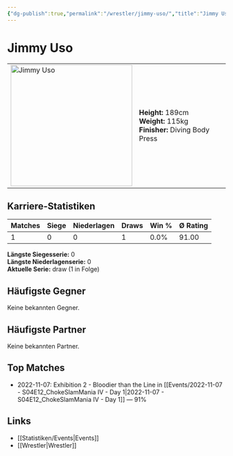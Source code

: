 ```yaml
---
{"dg-publish":true,"permalink":"/wrestler/jimmy-uso/","title":"Jimmy Uso","tags":["wrestler"],"noteIcon":""}
---
```



# Jimmy Uso

<table>
        <tr>
        <td><img src="https://github.com/CptSpaulding1980/choke-slam-wrestling/releases/download/images/Jimmy_Uso.png" width="280" alt="Jimmy Uso"></td>
        <td>
        <b>Height:</b> 189cm<br>
        <b>Weight:</b> 115kg<br>
        <b>Finisher:</b> Diving Body Press<br>
        </td>
        </tr>
        </table>
        
## Karriere-Statistiken

| Matches | Siege | Niederlagen | Draws | Win % | Ø Rating |
|---------|-------|-------------|-------|-------|-----------|
| 1 | 0 | 0 | 1 | 0.0% | 91.00 |

**Längste Siegesserie:** 0<br>**Längste Niederlagenserie:** 0<br>**Aktuelle Serie:** draw (1 in Folge)


## Häufigste Gegner
Keine bekannten Gegner.

## Häufigste Partner
Keine bekannten Partner.

## Top Matches
- 2022-11-07: Exhibition 2 - Bloodier than the Line in [[Events/2022-11-07 - S04E12_ChokeSlamMania IV - Day 1\|2022-11-07 - S04E12_ChokeSlamMania IV - Day 1]] — 91%

## Links
- [[Statistiken/Events\|Events]]
- [[Wrestler\|Wrestler]]
